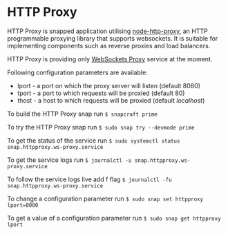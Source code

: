 # HTTP Proxy

HTTP Proxy is snapped application utilising [node-http-proxy](https://github.com/nodejitsu/node-http-proxy), 
an HTTP programmable proxying library that supports websockets. 
It is suitable for implementing components such as reverse proxies 
and load balancers.

HTTP Proxy is providing only [WebSockets Proxy](https://github.com/nodejitsu/node-http-proxy#proxying-websockets) 
service at the moment.

Following configuration parameters are available:
* lport - a port on which the proxy server will listen (default 8080)
* tport - a port to which requests will be proxied (default 80)
* thost - a host to which requests will be proxied (default *localhost*)

To build the HTTP Proxy snap run
`$ snapcraft prime`

To try the HTTP Proxy snap run
`$ sudo snap try --devmode prime`

To get the status of the service run
`$ sudo systemctl status snap.httpproxy.ws-proxy.service`

To get the service logs run
`$ journalctl -u snap.httpproxy.ws-proxy.service`

To follow the service logs live add f flag
`$ journalctl -fu snap.httpproxy.ws-proxy.service`

To change a configuration parameter run
`$ sudo snap set httpproxy lport=8080`

To get a value of a configuration parameter run
`$ sudo snap get httpproxy lport`
